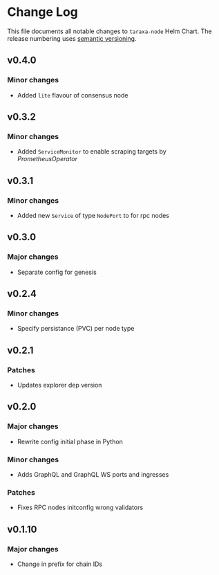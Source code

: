 # Change Log

This file documents all notable changes to `taraxa-node` Helm Chart. The release
numbering uses [semantic versioning](http://semver.org).

## v0.4.0

### Minor changes

* Added `lite` flavour of consensus node

## v0.3.2

### Minor changes

* Added `ServiceMonitor` to enable scraping targets by _PrometheusOperator_

## v0.3.1

### Minor changes

* Added new `Service` of type `NodePort` to for rpc nodes

## v0.3.0

### Major changes

* Separate config for genesis

## v0.2.4

### Minor changes

* Specify persistance (PVC) per node type


## v0.2.1

### Patches

* Updates explorer dep version

## v0.2.0

### Major changes

* Rewrite config initial phase in Python

### Minor changes

* Adds GraphQL and GraphQL WS ports and ingresses

### Patches

* Fixes RPC nodes initconfig wrong validators

## v0.1.10

### Major changes

* Change in prefix for chain IDs




